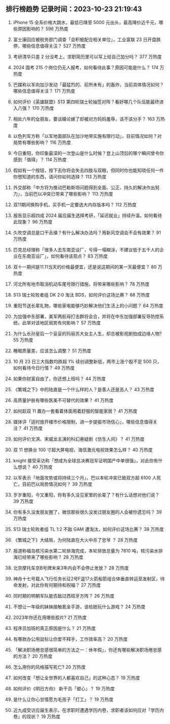 
## 排行榜趋势 记录时间：2023-10-23 21:19:43
  
  1. iPhone 15 全系价格大跳水，最低已降至 5000 元出头，最高降价近千元，哪些原因影响的？ 596 万热度
    
  2. 富士康回应被税务部门调查「会积极配合相关单位」，工业富联 23 日开盘跌停，哪些信息值得关注？ 527 万热度
    
  3. 考研清华只差 2 分没考上，求职简历里可以写上给自己加分吗？ 377 万热度
    
  4. 2024 国考 215 个岗位仍无人报考，如何看待此事？原因可能是什么？ 174 万热度
    
  5. 巴媒称以军向加沙发动「最猛烈的、前所未有」的轰炸，当前具体情况如何？哪些信息值得关注？ 171 万热度
    
  6. 如何评价《英雄联盟》S13 第四轮瑞士轮抽签对阵？看好哪几个队伍能最终进入八强？ 170 万热度
    
  7. 相处六年的女朋友，要谈婚论嫁了却被对方妈妈羞辱，该不该分手？ 163 万热度
    
  8. 以色列军方称「以军地面部队在加沙地带实施有限行动」，目前情况如何？对局势有哪些影响？ 116 万热度
    
  9. 今日重阳，你印象最深的一次登山是什么时候？登上山顶后的哪个瞬间曾令你感到「值得」？ 114 万热度
    
  10. 假如有一个按钮，按下去你将会失去四肢与双眼，但同时你也能知晓任何一件你想知道的东西，请问你如何选择？ 113 万热度
    
  11. 外交部称「中方将为推动巴勒斯坦问题得到全面、公正、持久的解决作出努力」，当前巴以冲突已带来了哪些影响？ 113 万热度
    
  12. 双11期间换购手机，买手机一定要选大内存版本吗？ 112 万热度
    
  13. 报告显示超四成 2024 届应届生选择考研，「延迟就业」持续升温，如何看待此现象？ 96 万热度
    
  14. 久吹空调总是口干舌燥？有什么解决办法吗？用新风空调会不会有效果？ 91 万热度
    
  15. 匹克总经理称「很多人去东南亚设厂，亏得一塌糊涂，不建议低于五千人的企业在东南亚设厂」，如何看待该观点？ 83 万热度
    
  16. 双十一期间是11.11当天的价格最便宜，还是说这期间的某一天最便宜？ 80 万热度
    
  17. 河北所有地市取消机动车尾号限行措施，将带来哪些影响？ 78 万热度
    
  18. S13 瑞士轮败者组 DK 2:0 淘汰 BDS，如何评价这场比赛？ 68 万热度
    
  19. 重阳节送长辈礼物，哪些家电能够巧妙解决他们生活上的小问题？ 64 万热度
    
  20. 为加强中东部署，美军两航母打击群将会合，并将在中东加强部署反导防控系统，此举对该地区局势有何影响？ 57 万热度
    
  21. 为什么长孙皇后一个妥妥的玛丽苏大女主人生，却总被影视剧拍成边缘人物? 55 万热度
    
  22. 睡眠质量差，应该怎么调整？ 51 万热度
    
  23. 10 月 23 日三大指数均跌超 1% 续创调整新低，两市上涨个股不足 500 只，如何看待今日行情？ 49 万热度
    
  24. 如果你财富自由了，你还想上班吗？ 44 万热度
    
  25. 《繁城之下》中的陆直是一个什么样的人？是善人还是恶人？ 43 万热度
    
  26. 高质量护肤有哪些医美不可替代的效果？ 41 万热度
    
  27. 如何趁双 11 置办一套看着体面用着舒服的智能家居？ 41 万热度
    
  28. 媒体评「适时放开楼市价格限制，进一步提振市场信心」，哪些信息值得关注？ 41 万热度
    
  29. 如何评价文淇、宋威龙主演的科幻悬疑剧《仿生人间》？ 41 万热度
    
  30. 双 11 想换台 100 寸超大屏电视，海信激光电视效果怎么样？ 40 万热度
    
  31. knight 接受采访称「想成为全球总决赛冠军证明国产中单很强」，对此你有什么想说？ 40 万热度
    
  32. 以军表示「地面攻势或将持续三个月」，巴以本轮冲突已致双方超 6100 人死亡，目前巴以局势情况如何？ 39 万热度
    
  33. 岁岁重阳，今又重阳，你有多久没见家里的长辈了？有什么话想对他们说？ 39 万热度
    
  34. 你有多久没发朋友圈了，微信那些很久没发过朋友圈的人会被你遗忘吗？ 39 万热度
    
  35. S13 瑞士轮败者组 TL 1:2 不敌 GAM 遭淘汰，如何评价这场比赛？ 38 万热度
    
  36. 《繁城之下》大结局，为何陆直在大火中杀了忠爷 ？ 28 万热度
    
  37. 报道称福岛核污染水第二轮排海完成，本轮排放总量为 7810 吨，核污染水排海已经带来了哪些影响？ 28 万热度
    
  38. 北京摩托车京B号牌未来3年内会不会停止发放？ 28 万热度
    
  39. 神舟十七号载人飞行任务长征2号F遥17火箭船箭组合体垂直转运至发射区，待命发射，对此你有何期待和祝福？ 27 万热度
    
  40. 同时期的明朝军队能否敌过西班牙方阵？ 26 万热度
    
  41. 不想让一年级的妹妹接触氪金手游，该给她玩什么游戏？ 24 万热度
    
  42. 2023年你还在用哪些胶片? 21 万热度
    
  43. 程序员加班的真正原因是什么？ 21 万热度
    
  44. 有哪款办公用鼠标让你爱不释手，工作效率高？ 20 万热度
    
  45. 「解决职场倦怠感很简单的方法之一：休年假」，你还有哪些解决职场倦怠感的方法？ 20 万热度
    
  46. 怎么用你的风格描写死亡? 20 万热度
    
  47. 如何改变「想让全世界的人都喜欢自己」的这种心态？ 19 万热度
    
  48. 如何评价《明日方舟》 新干员「塑心」？ 19 万热度
    
  49. 是什么让你心甘情愿为毛孩子「打工」？ 19 万热度
    
  50. 近九成受访应届生表示，在求职时遭遇学历内卷，求职者该如何应对「学历内卷」的现状？ 19 万热度
    
